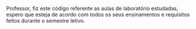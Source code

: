Professor, fiz este código referente as aulas de laboratório estudadas, espero que esteja de acordo com todos os seus ensinamentos e requisitos feitos durante o semestre letivo.
